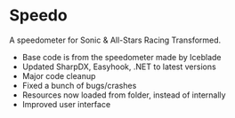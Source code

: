 # Speedo
A speedometer for Sonic &amp; All-Stars Racing Transformed.

* Base code is from the speedometer made by Iceblade
* Updated SharpDX, Easyhook, .NET to latest versions
* Major code cleanup
* Fixed a bunch of bugs/crashes
* Resources now loaded from folder, instead of internally
* Improved user interface
